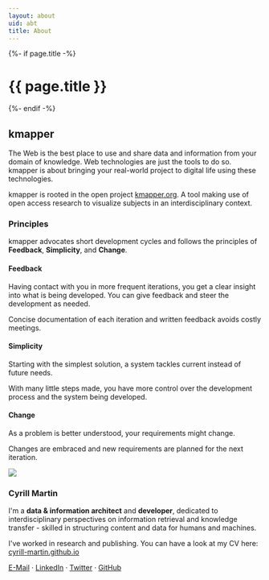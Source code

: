 ```yaml
---
layout: about
uid: abt
title: About
---
```


<div class="background-k">
	{%- if page.title -%}
		<!-- Show page title -->
    	<h1>{{ page.title }}</h1>
  	{%- endif -%}
	<h2>kmapper</h2>
	<p>
		The Web is the best place to use and share data and information from your domain of knowledge. Web technologies are just the tools to do so. kmapper is about bringing your real-world project to digital life using these technologies. 
	</p>
	<p>
		kmapper is rooted in the open project <a href="https://www.kmapper.com" target="_blank">kmapper.org</a>. A tool making use of open access research to visualize subjects in an interdisciplinary context. 
	</p>
	<h3>Principles</h3> 
	<p>
		kmapper advocates short development cycles and follows the principles of <b>Feedback</b>, <b>Simplicity</b>, and <b>Change</b>. 
	</p>
	<div class="row">
		<div class="col-4 principle">
			<h4>Feedback</h4>
			<p>
				Having contact with you in more frequent iterations, you get a clear insight into what is being developed. You can give feedback and steer the development as needed. 
			</p>
			<p>
				Concise documentation of each iteration and written feedback avoids costly meetings. 
			</p> 
		</div>
		<div class="col-4 principle">
			<h4>Simplicity</h4>
				<p>
					Starting with the simplest solution, a system tackles current instead of future needs.
				</p>
				<p>
					With many little steps made, you have more control over the development process and the system being developed.
				</p>
		</div>
		<div class="col-4 principle">
			<h4>Change</h4>
			<p>
				As a problem is better understood, your requirements might change.
			</p>
			<p>
				Changes are embraced and new requirements are planned for the next iteration.
			</p>
		</div>
	</div>
</div>
<div>
	<!-- <h2>Leute</h2> -->
	<div class="row">
		<div class="col-3">
			<img class="team-member" src="{{ "/assets/images/people/cyrill.png" | relative_url }}">
		</div>
		<div class="col-9">
			<h3>Cyrill Martin</h3> 
			<p>
				I'm a <b>data & information architect</b> and <b>developer</b>, dedicated to interdisciplinary perspectives on information retrieval and knowledge transfer - skilled in structuring content and data for humans and machines.
			</p>
			<p>
				I've worked in research and publishing. You can have a look at my CV here: <a href="https://cyrill-martin.github.io/" target="_blank">cyrill-martin.github.io</a>
			</p>
			<p>
				<a href="mailto:cyrill.martin@hey.com">E-Mail</a> &#183; 
				<a href="https://www.linkedin.com/in/cyrill-martin-b7177a12b/" target="_blank">LinkedIn</a> &#183; 
				<a href="https://twitter.com/cyrill_martin/" target="_blank">Twitter</a> &#183; 
				<a href="https://github.com/cyrill-martin/" target="_blank">GitHub</a>
			</p>
		</div>
	</div>
</div>

<!-- ## Jobs

Looking for Full Stack Web Developer partner with DevOps interest! Leap of Faith! -->

